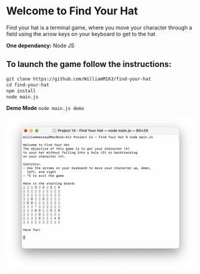 # Welcome to Find Your Hat
Find your hat is a terminal game, where you move your character through a field using the arrow keys on your keyboard to get to the hat

**One dependancy:** Node JS

## To launch the game follow the instructions:
    git clone https://github.com/WilliamM163/find-your-hat
    cd find-your-hat
    npm install
    node main.js

**Demo Mode** `node main.js demo`

[![Demo Video](https://raw.githubusercontent.com/WilliamM163/find-your-hat/main/media/demo-thumbnail.png)](https://raw.githubusercontent.com/WilliamM163/find-your-hat/main/media/demo.mov)